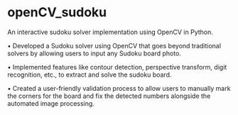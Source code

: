# openCV_sudoku
An interactive sudoku solver implementation using OpenCV in Python.

• Developed a Sudoku solver using OpenCV that goes beyond traditional solvers by allowing users to input any Sudoku board photo.

• Implemented features like contour detection, perspective transform, digit recognition, etc., to extract and solve the sudoku board.

• Created a user-friendly validation process to allow users to manually mark the corners for the board and fix the detected numbers alongside the automated image processing.
